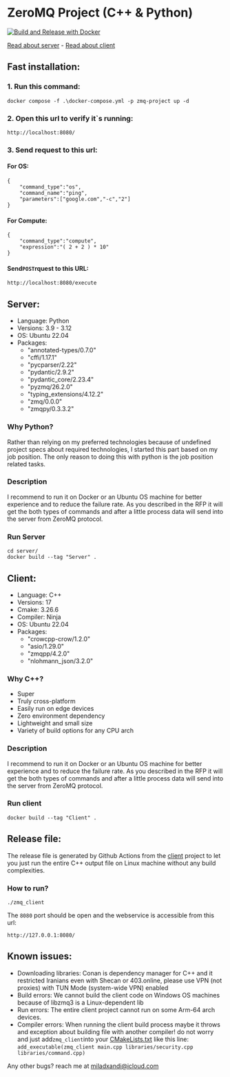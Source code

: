 # ZeroMQ Project (C++ & Python)
[![Build and Release with Docker](https://github.com/miladxandi/zmq-cpp-python/actions/workflows/cmake-single-platform.yml/badge.svg?branch=main)](https://github.com/miladxandi/zmq-cpp-python/actions/workflows/cmake-single-platform.yml)

[Read about server](#server) - [Read about client](#client)

## Fast installation:

### 1. Run this command:
```
docker compose -f .\docker-compose.yml -p zmq-project up -d
```

### 2. Open this url to verify it`s running:
```
http://localhost:8080/
```

### 3. Send request to this url:

#### For OS:
```
{
	"command_type":"os",
	"command_name":"ping",
	"parameters":["google.com","-c","2"]
}
```

#### For Compute:
```
{
    "command_type":"compute",
    "expression":"( 2 + 2 ) * 10"
}
```

#### Send`POST`rquest to this URL: 
```
http://localhost:8080/execute
```
## Server:
- Language: Python
- Versions: 3.9 - 3.12
- OS: Ubuntu 22.04
- Packages:
  - "annotated-types/0.7.0"
  - "cffi/1.17.1"
  - "pycparser/2.22"
  - "pydantic/2.9.2"
  - "pydantic_core/2.23.4"
  - "pyzmq/26.2.0"
  - "typing_extensions/4.12.2"
  - "zmq/0.0.0"
  - "zmqpy/0.3.3.2"

### Why Python?
Rather than relying on my preferred technologies because of undefined project specs about required technologies, I started this part based on my job position.
The only reason to doing this with python is the job position related tasks.

### Description
I recommend to run it on Docker or an Ubuntu OS machine for better experience and to reduce the failure rate.
As you described in the RFP it will get the both types of commands and after a little process data will send into the server from ZeroMQ protocol.

### Run Server

```
cd server/
docker build --tag "Server" .
```



## Client:
- Language: C++
- Versions: 17
- Cmake: 3.26.6
- Compiler: Ninja
- OS: Ubuntu 22.04
- Packages:
  - "crowcpp-crow/1.2.0"
  - "asio/1.29.0"
  - "zmqpp/4.2.0"
  - "nlohmann_json/3.2.0"

### Why C++?
- Super 
- Truly cross-platform
- Easily run on edge devices
- Zero environment dependency
- Lightweight and small size
- Variety of build options for any CPU arch

### Description
I recommend to run it on Docker or an Ubuntu OS machine for better experience and to reduce the failure rate.
As you described in the RFP it will get the both types of commands and after a little process data will send into the server from ZeroMQ protocol.

### Run client

```
docker build --tag "Client" .
```

## Release file:
The release file is generated by Github Actions from the [client](client) project to let you just run the entire C++ output file on Linux machine without any build complexities.
### How to run?
```
./zmq_client
```
The `8080` port should be open and the webservice is accessible from this url:
```
http://127.0.0.1:8080/
```

## Known issues:
- Downloading libraries: Conan is dependency manager for C++ and it restricted Iranians even with Shecan or 403.online, please use VPN (not proxies) with TUN Mode (system-wide VPN) enabled
- Build errors: We cannot build the client code on Windows OS machines because of libzmq3 is a Linux-dependent lib
- Run errors: The entire client project cannot run on some Arm-64 arch devices.
- Compiler errors: When running the client build process maybe it throws and exception about building file with another compiler! do not worry and just add`zmq_client`into your [CMakeLists.txt](client%2FCMakeLists.txt) like this line:
```add_executable(zmq_client main.cpp libraries/security.cpp libraries/command.cpp)```

Any other bugs? reach me at [miladxandi@icloud.com](mailto:miladxandi@icloud.com)